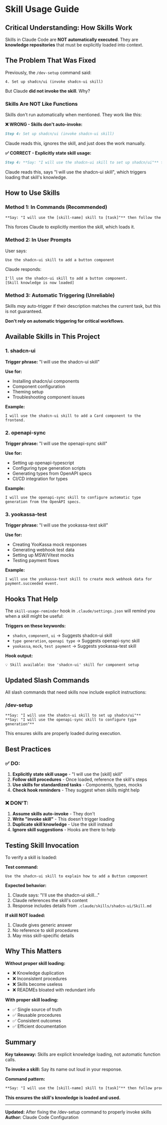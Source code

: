# Skill Usage Guide

## Critical Understanding: How Skills Work

Skills in Claude Code are **NOT automatically executed**. They are **knowledge repositories** that must be explicitly loaded into context.

## The Problem That Was Fixed

Previously, the `/dev-setup` command said:
```
4. Set up shadcn/ui (invoke shadcn-ui skill)
```

But Claude **did not invoke the skill**. Why?

### Skills Are NOT Like Functions

Skills don't run automatically when mentioned. They work like this:

**❌ WRONG - Skills don't auto-invoke:**
```markdown
Step 4: Set up shadcn/ui (invoke shadcn-ui skill)
```
Claude reads this, ignores the skill, and just does the work manually.

**✅ CORRECT - Explicitly state skill usage:**
```markdown
Step 4: **Say: "I will use the shadcn-ui skill to set up shadcn/ui"** then follow the skill's procedures
```
Claude reads this, says "I will use the shadcn-ui skill", which triggers loading that skill's knowledge.

## How to Use Skills

### Method 1: In Commands (Recommended)

```markdown
**Say: "I will use the [skill-name] skill to [task]"** then follow the skill's procedures
```

This forces Claude to explicitly mention the skill, which loads it.

### Method 2: In User Prompts

User says:
```
Use the shadcn-ui skill to add a button component
```

Claude responds:
```
I'll use the shadcn-ui skill to add a button component.
[Skill knowledge is now loaded]
```

### Method 3: Automatic Triggering (Unreliable)

Skills *may* auto-trigger if their description matches the current task, but this is not guaranteed.

**Don't rely on automatic triggering for critical workflows.**

## Available Skills in This Project

### 1. shadcn-ui
**Trigger phrase:** "I will use the shadcn-ui skill"

**Use for:**
- Installing shadcn/ui components
- Component configuration
- Theming setup
- Troubleshooting component issues

**Example:**
```
I will use the shadcn-ui skill to add a Card component to the frontend.
```

### 2. openapi-sync
**Trigger phrase:** "I will use the openapi-sync skill"

**Use for:**
- Setting up openapi-typescript
- Configuring type generation scripts
- Generating types from OpenAPI specs
- CI/CD integration for types

**Example:**
```
I will use the openapi-sync skill to configure automatic type generation from the OpenAPI specs.
```

### 3. yookassa-test
**Trigger phrase:** "I will use the yookassa-test skill"

**Use for:**
- Creating YooKassa mock responses
- Generating webhook test data
- Setting up MSW/Vitest mocks
- Testing payment flows

**Example:**
```
I will use the yookassa-test skill to create mock webhook data for payment.succeeded event.
```

## Hooks That Help

The `skill-usage-reminder` hook in `.claude/settings.json` will remind you when a skill might be useful:

**Triggers on these keywords:**
- `shadcn`, `component`, `ui` → Suggests shadcn-ui skill
- `type generation`, `openapi type` → Suggests openapi-sync skill
- `yookassa`, `mock`, `test payment` → Suggests yookassa-test skill

**Hook output:**
```
💡 Skill available: Use 'shadcn-ui' skill for component setup
```

## Updated Slash Commands

All slash commands that need skills now include explicit instructions:

### /dev-setup
```
**Say: "I will use the shadcn-ui skill to set up shadcn/ui"**
**Say: "I will use the openapi-sync skill to configure type generation"**
```

This ensures skills are properly loaded during execution.

## Best Practices

### ✅ DO:
1. **Explicitly state skill usage** - "I will use the [skill] skill"
2. **Follow skill procedures** - Once loaded, reference the skill's steps
3. **Use skills for standardized tasks** - Components, types, mocks
4. **Check hook reminders** - They suggest when skills might help

### ❌ DON'T:
1. **Assume skills auto-invoke** - They don't
2. **Write "invoke skill"** - This doesn't trigger loading
3. **Duplicate skill knowledge** - Use the skill instead
4. **Ignore skill suggestions** - Hooks are there to help

## Testing Skill Invocation

To verify a skill is loaded:

**Test command:**
```
Use the shadcn-ui skill to explain how to add a Button component
```

**Expected behavior:**
1. Claude says: "I'll use the shadcn-ui skill..."
2. Claude references the skill's content
3. Response includes details from `.claude/skills/shadcn-ui/Skill.md`

**If skill NOT loaded:**
1. Claude gives generic answer
2. No reference to skill procedures
3. May miss skill-specific details

## Why This Matters

**Without proper skill loading:**
- ❌ Knowledge duplication
- ❌ Inconsistent procedures
- ❌ Skills become useless
- ❌ READMEs bloated with redundant info

**With proper skill loading:**
- ✅ Single source of truth
- ✅ Reusable procedures
- ✅ Consistent outcomes
- ✅ Efficient documentation

## Summary

**Key takeaway:** Skills are explicit knowledge loading, not automatic function calls.

**To invoke a skill:** Say its name out loud in your response.

**Command pattern:**
```markdown
**Say: "I will use the [skill-name] skill to [task]"** then follow procedures
```

**This ensures the skill's knowledge is loaded and used.**

---

**Updated:** After fixing the /dev-setup command to properly invoke skills
**Author:** Claude Code Configuration
